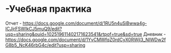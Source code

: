 # -Учебная практика
Отчет - https://docs.google.com/document/d/1RU5n4uSiBwwa4g-ICJjrFSWIkCJ5muQ9/edit?usp=sharing&ouid=102519611402171623541&rtpof=true&sd=true
Дневник - https://docs.google.com/document/d/1YvCMWfqZ0rdCyX0RWjl3_NIWDw2fG8b5_NcK46rbG4c/edit?usp=sharing
